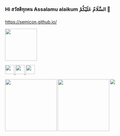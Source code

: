 ### Hi สวัสดีทุกคน Assalamu alaikum السَّلَامُ عَلَيْكُمْ  🙏
### <a href="https://semicon.github.io/">
<p>https://semicon.github.io/</p>
</a>
<img height="105" src="https://github-profile-trophy.vercel.app/?username=semicon&theme=dracula" />
<div>
<p align="left"> 
  <a href="https://github.com/semicon" target="_blank">
    <img height="30" src="https://komarev.com/ghpvc/?username=semicon"&label="semicon" />
  </a>
  <a href="https://github.com/semicon" target="_blank">
    <img height="30" src="https://img.shields.io/github/followers/semicon?label=follow&logo=github&style=flat" />
  </a>
  <a href="https://twitter.com/home?lang=th" target="_blank">
    <img height="30" src="https://img.shields.io/twitter/follow/semicon" />
  </a>
</p>


<p align="left"> 
<a href="https://github.com/semicon">
  <img align="left" height="170px" src="https://github-readme-stats.vercel.app/api?username=semicon&count_private=true&show_icons=true&theme=dracula" />
</a>
<a href="https://github.com/semicon">
  <img align="left" height="170px" src="https://github-readme-stats.vercel.app/api/top-langs/?username=semicon&layout=compact&theme=dracula" />
</a>
</p>

  
<p align="left"> 
<img src = "https://semicon.github.io/img/github-contribution-grid-snake.svg">
</p>
